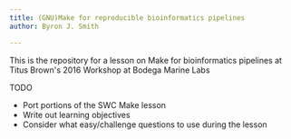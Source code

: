 ```yaml
---
title: (GNU)Make for reproducible bioinformatics pipelines
author: Byron J. Smith

---
```


This is the repository for a lesson on Make for bioinformatics pipelines at
Titus Brown's 2016 Workshop at Bodega Marine Labs

TODO

-   Port portions of the SWC Make lesson
-   Write out learning objectives
-   Consider what easy/challenge questions to use during the lesson
